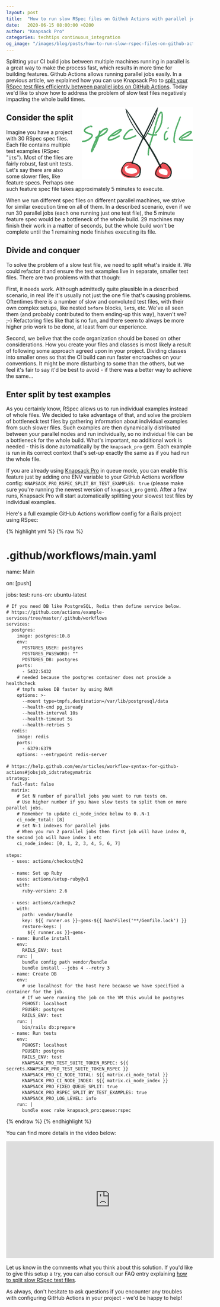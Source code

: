```yaml
---
layout: post
title:  "How to run slow RSpec files on Github Actions with parallel jobs by doing an auto split of the spec file by test examples"
date:   2020-06-15 08:00:00 +0200
author: "Knapsack Pro"
categories: techtips continuous_integration
og_image: "/images/blog/posts/how-to-run-slow-rspec-files-on-github-actions-with-parallel-jobs-by-doing-an-auto-split-of-the-spec-file-by-test-examples/cut-spec-file.jpeg"
---
```


Splitting your CI build jobs between multiple machines running in parallel is a great way to make the process fast, which results in more time for building features. Github Actions allows running parallel jobs easily. In a previous article, we explained how you can use Knapsack Pro to [split your RSpec test files efficiently between parallel jobs on GitHub Actions](/2019/how-to-run-rspec-on-github-actions-for-ruby-on-rails-app-using-parallel-jobs). Today we'd like to show how to address the problem of slow test files negatively impacting the whole build times.

<img src="/images/blog/posts/how-to-run-slow-rspec-files-on-github-actions-with-parallel-jobs-by-doing-an-auto-split-of-the-spec-file-by-test-examples/cut-spec-file.jpeg" style="width:300px;margin-left: 15px;float:right;" alt="GitHub, Actions, RSpec, spec file, test file, cut, scissors" />

## Consider the split

Imagine you have a project with 30 RSpec spec files. Each file contains multiple test examples (RSpec "`it`s"). Most of the files are fairly robust, fast unit tests. Let's say there are also some slower files, like feature specs. Perhaps one such feature spec file takes approximately 5 minutes to execute.

When we run different spec files on different parallel machines, we strive for similar execution time on all of them. In a described scenario, even if we run 30 parallel jobs (each one running just one test file), the 5 minute feature spec would be a bottleneck of the whole build. 29 machines may finish their work in a matter of seconds, but the whole build won't be complete until the 1 remaining node finishes executing its file.

## Divide and conquer

To solve the problem of a slow test file, we need to split what's inside it. We could refactor it and ensure the test examples live in separate, smaller test files. There are two problems with that though:

First, it needs work. Although admittedly quite plausible in a described scenario, in real life it's usually not just the one file that's causing problems. Oftentimes there is a number of slow and convoluted test files, with their own complex setups, like nested `before` blocks, `let`s, etc. We've all seen them (and probably contributed to them ending-up this way), haven't we? ;-) Refactoring files like that is no fun, and there seem to always be more higher prio work to be done, at least from our experience.

Second, we belive that the code organization should be based on other considerations. How you create your files and classes is most likely a result of following some approach agreed upon in your project. Dividing classes into smaller ones so that the CI build can run faster encroaches on your conventions. It might be more disturbing to some than the others, but we feel it's fair to say it'd be best to avoid - if there was a better way to achieve the same...

## Enter split by test examples

As you certainly know, RSpec allows us to run individual examples instead of whole files. We decided to take advantage of that, and solve the problem of bottleneck test files by gathering information about individual examples from such slower files. Such examples are then dynamically distributed between your parallel nodes and run individually, so no individual file can be a bottleneck for the whole build. What's important, no additional work is needed - this is done automatically by the `knapsack_pro` gem. Each example is run in its correct context that's set-up exactly the same as if you had run the whole file.

If you are already using [Knapsack Pro](https://knapsackpro.com?utm_source=docs_knapsackpro&utm_medium=blog_post&utm_campaign=how-to-run-slow-rspec-files-on-github-actions-with-parallel-jobs-by-doing-an-auto-split-of-the-spec-file-by-test-examples) in queue mode, you can enable this feature just by adding one ENV variable to your GitHub Actions workflow config: `KNAPSACK_PRO_RSPEC_SPLIT_BY_TEST_EXAMPLES: true` (please make sure you're running the newest wersion of `knapsack_pro` gem). After a few runs, Knapsack Pro will start automatically splitting your slowest test files by individual examples.

Here's a full example GitHub Actions workflow config for a Rails project using RSpec:

{% highlight yml %}
{% raw %}
# .github/workflows/main.yaml

name: Main

on: [push]

jobs:
  test:
    runs-on: ubuntu-latest

    # If you need DB like PostgreSQL, Redis then define service below.
    # https://github.com/actions/example-services/tree/master/.github/workflows
    services:
      postgres:
        image: postgres:10.8
        env:
          POSTGRES_USER: postgres
          POSTGRES_PASSWORD: ""
          POSTGRES_DB: postgres
        ports:
          - 5432:5432
        # needed because the postgres container does not provide a healthcheck
        # tmpfs makes DB faster by using RAM
        options: >-
          --mount type=tmpfs,destination=/var/lib/postgresql/data
          --health-cmd pg_isready
          --health-interval 10s
          --health-timeout 5s
          --health-retries 5
      redis:
        image: redis
        ports:
          - 6379:6379
        options: --entrypoint redis-server

    # https://help.github.com/en/articles/workflow-syntax-for-github-actions#jobsjob_idstrategymatrix
    strategy:
      fail-fast: false
      matrix:
        # Set N number of parallel jobs you want to run tests on.
        # Use higher number if you have slow tests to split them on more parallel jobs.
        # Remember to update ci_node_index below to 0..N-1
        ci_node_total: [8]
        # set N-1 indexes for parallel jobs
        # When you run 2 parallel jobs then first job will have index 0, the second job will have index 1 etc
        ci_node_index: [0, 1, 2, 3, 4, 5, 6, 7]

    steps:
      - uses: actions/checkout@v2

      - name: Set up Ruby
        uses: actions/setup-ruby@v1
        with:
          ruby-version: 2.6

      - uses: actions/cache@v2
        with:
          path: vendor/bundle
          key: ${{ runner.os }}-gems-${{ hashFiles('**/Gemfile.lock') }}
          restore-keys: |
            ${{ runner.os }}-gems-
      - name: Bundle install
        env:
          RAILS_ENV: test
        run: |
          bundle config path vendor/bundle
          bundle install --jobs 4 --retry 3
      - name: Create DB
        env:
          # use localhost for the host here because we have specified a container for the job.
          # If we were running the job on the VM this would be postgres
          PGHOST: localhost
          PGUSER: postgres
          RAILS_ENV: test
        run: |
          bin/rails db:prepare
      - name: Run tests
        env:
          PGHOST: localhost
          PGUSER: postgres
          RAILS_ENV: test
          KNAPSACK_PRO_TEST_SUITE_TOKEN_RSPEC: ${{ secrets.KNAPSACK_PRO_TEST_SUITE_TOKEN_RSPEC }}
          KNAPSACK_PRO_CI_NODE_TOTAL: ${{ matrix.ci_node_total }}
          KNAPSACK_PRO_CI_NODE_INDEX: ${{ matrix.ci_node_index }}
          KNAPSACK_PRO_FIXED_QUEUE_SPLIT: true
          KNAPSACK_PRO_RSPEC_SPLIT_BY_TEST_EXAMPLES: true
          KNAPSACK_PRO_LOG_LEVEL: info
        run: |
          bundle exec rake knapsack_pro:queue:rspec
{% endraw %}
{% endhighlight %}

You can find more details in the video below:
<iframe width="560" height="315" src="https://www.youtube.com/embed/N7i2FF0DSIw" frameborder="0" allow="accelerometer; autoplay; encrypted-media; gyroscope; picture-in-picture" allowfullscreen></iframe>

Let us know in the comments what you think about this solution. If you'd like to give this setup a try, you can also consult our FAQ entry  explaining [how to split slow RSpec test files](https://knapsackpro.com/faq/question/how-to-split-slow-rspec-test-files-by-test-examples-by-individual-it?utm_source=docs_knapsackpro&utm_medium=blog_post&utm_campaign=how-to-run-slow-rspec-files-on-github-actions-with-parallel-jobs-by-doing-an-auto-split-of-the-spec-file-by-test-examples).

As always, don't hesitate to ask questions if you encounter any troubles with configuring GitHub Actions in your project - we'd be happy to help!
